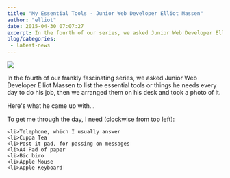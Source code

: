 ```yaml
---
title: "My Essential Tools - Junior Web Developer Elliot Massen"
author: "elliot"
date: 2015-04-30 07:07:27
excerpt: In the fourth of our series, we asked Junior Web Developer Elliot Massen for his list of things he needs every day to do his job. After much deliberation, here’s what he came up with…
blog/categories: 
 - latest-news
---
```


[![](images/blog/Elliot-1024x549.jpg)](http://www.tomango.co.uk/wp-content/uploads/2015/03/Elliot.jpg)

In the fourth of our frankly fascinating series, we asked Junior Web Developer Elliot Massen to list the essential tools or things he needs every day to do his job, then we arranged them on his desk and took a photo of it.

Here's what he came up with...

To get me through the day, I need (clockwise from top left):

	<li>Telephone, which I usually answer
	<li>Cuppa Tea
	<li>Post it pad, for passing on messages
	<li>A4 Pad of paper
	<li>Bic biro
	<li>Apple Mouse
	<li>Apple Keyboard




